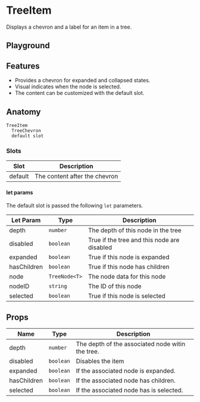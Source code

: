 <script>
    import Playground from './TreeItemPlayground.svelte';
    import ThemePropCard from '../ThemePropCard.svelte';
</script>

# TreeItem

Displays a chevron and a label for an item in a tree.

## Playground

<Playground />

## Features

- Provides a chevron for expanded and collapsed states.
- Visual indicates when the node is selected.
- The content can be customized with the default slot.

## Anatomy

```
TreeItem
  TreeChevron
  default slot
```

### Slots

| Slot    | Description                   |
| ------- | ----------------------------- |
| default | The content after the chevron |

#### let params

The default slot is passed the following `let` parameters.

| Let Param   | Type          | Description                                 |
| ----------- | ------------- | ------------------------------------------- |
| depth       | `number`      | The depth of this node in the tree          |
| disabled    | `boolean`     | True if the tree and this node are disabled |
| expanded    | `boolean`     | True if this node is expanded               |
| hasChildren | `boolean`     | True if this node has children              |
| node        | `TreeNode<T>` | The node data for this node                 |
| nodeID      | `string`      | The ID of this node                         |
| selected    | `boolean`     | True if this node is selected               |

## Props

| Name        | Type      | Description                                      |
| ----------- | --------- | ------------------------------------------------ |
| depth       | `number`  | The depth of the associated node witin the tree. |
| disabled    | `boolean` | Disables the item                                |
| expanded    | `boolean` | If the associated node is expanded.              |
| hasChildren | `boolean` | If the associated node has children.             |
| selected    | `boolean` | If the associated node has is selected.          |
